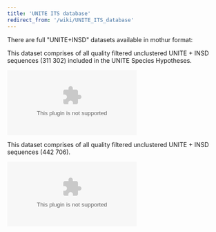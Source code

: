 ```yaml
---
title: 'UNITE ITS database'
redirect_from: '/wiki/UNITE_ITS_database'
---
```

There are full \"UNITE+INSD\" datasets available in mothur format:

This dataset comprises of all quality filtered unclustered UNITE + INSD
sequences (311 302) included in the UNITE Species Hypotheses.

![ unite\_its\_02.zip](https://mothur.s3.us-east-2.amazonaws.com/wiki/unite_its_02.zip)

This dataset comprises of all quality filtered unclustered UNITE + INSD
sequences (442 706).

![ unite\_its\_s\_02.zip](https://mothur.s3.us-east-2.amazonaws.com/wiki/unite_its_s_02.zip)
